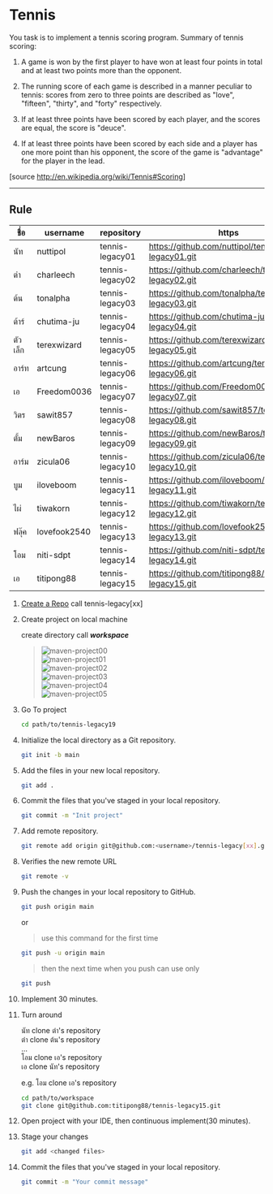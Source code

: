 # Tennis

You task is to implement a tennis scoring program.
Summary of tennis scoring:

1. A game is won by the first player to have won at least four points in total and at least two points more than the opponent.

2. The running score of each game is described in a manner peculiar to tennis: scores from zero to three points are described as "love", "fifteen", "thirty", and "forty" respectively.

3. If at least three points have been scored by each player, and the scores are equal, the score is "deuce".

4. If at least three points have been scored by each side and a player has one more point than his opponent, the score of the game is "advantage" for the player in the lead.

[source http://en.wikipedia.org/wiki/Tennis#Scoring]

---

## Rule

| ชื่อ    | username     | repository      | https                                               |
| ------- | ------------ | --------------- | --------------------------------------------------- |
| นัท     | nuttipol     | tennis-legacy01 | https://github.com/nuttipol/tennis-legacy01.git     |
| ต๋า     | charleech    | tennis-legacy02 | https://github.com/charleech/tennis-legacy02.git    |
| ต้น     | tonalpha     | tennis-legacy03 | https://github.com/tonalpha/tennis-legacy03.git     |
| ต้าร์   | chutima-ju   | tennis-legacy04 | https://github.com/chutima-ju/tennis-legacy04.git   |
| ตัวเล็ก | terexwizard  | tennis-legacy05 | https://github.com/terexwizard/tennis-legacy05.git  |
| อาร์ท   | artcung      | tennis-legacy06 | https://github.com/artcung/tennis-legacy06.git      |
| เอ      | Freedom0036  | tennis-legacy07 | https://github.com/Freedom0036/tennis-legacy07.git  |
| วิตร    | sawit857     | tennis-legacy08 | https://github.com/sawit857/tennis-legacy08.git     |
| ตั้ม    | newBaros     | tennis-legacy09 | https://github.com/newBaros/tennis-legacy09.git     |
| อาร์ม   | zicula06     | tennis-legacy10 | https://github.com/zicula06/tennis-legacy10.git     |
| บูม     | iloveboom    | tennis-legacy11 | https://github.com/iloveboom/tennis-legacy11.git    |
| ไผ่     | tiwakorn     | tennis-legacy12 | https://github.com/tiwakorn/tennis-legacy12.git     |
| ฟลุ๊ค   | lovefook2540 | tennis-legacy13 | https://github.com/lovefook2540/tennis-legacy13.git |
| โอม     | niti-sdpt    | tennis-legacy14 | https://github.com/niti-sdpt/tennis-legacy14.git    |
| เอ      | titipong88   | tennis-legacy15 | https://github.com/titipong88/tennis-legacy15.git   |

1. [Create a Repo](https://docs.github.com/en/github/getting-started-with-github/create-a-repo) call tennis-legacy[xx]

2. Create project on local machine

   create directory call **_workspace_**

   > ![maven-project00](./images/maven-project00.png)  
   > ![maven-project01](./images/maven-project01.png)  
   > ![maven-project02](./images/maven-project02.png)  
   > ![maven-project03](./images/maven-project03.png)  
   > ![maven-project04](./images/maven-project04.png)  
   > ![maven-project05](./images/maven-project05.png)

3. Go To project

   ```sh
   cd path/to/tennis-legacy19
   ```

4. Initialize the local directory as a Git repository.

   ```sh
   git init -b main
   ```

5. Add the files in your new local repository.

   ```sh
   git add .
   ```

6. Commit the files that you've staged in your local repository.

   ```sh
   git commit -m "Init project"
   ```

7. Add remote repository.

   ```sh
   git remote add origin git@github.com:<username>/tennis-legacy[xx].git
   ```

8. Verifies the new remote URL

   ```sh
   git remote -v
   ```

9. Push the changes in your local repository to GitHub.

   ```sh
   git push origin main
   ```

   or

   > use this command for the first time

   ```sh
   git push -u origin main
   ```

   > then the next time when you push can use only

   ```sh
   git push
   ```

10. Implement 30 minutes.

11. Turn around

    นัท clone ต๋า's repository  
    ต๋า clone ต้น's repository  
    ...  
    โอม clone เอ's repository  
    เอ clone นัท's repository

    e.g. โอม clone เอ's repository

    ```sh
    cd path/to/workspace
    git clone git@github.com:titipong88/tennis-legacy15.git
    ```

12. Open project with your IDE, then continuous implement(30 minutes).

13. Stage your changes

    ```sh
    git add <changed files>
    ```

14. Commit the files that you've staged in your local repository.

    ```sh
    git commit -m "Your commit message"
    ```
